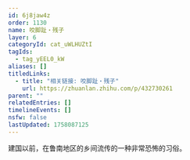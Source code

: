 ```yaml
---
id: 6j8jaw4z
order: 1130
name: 咬脚趾・残子
layer: 6
categoryId: cat_uWLHUZtI
tagIds:
  - tag_yEEL0_kW
aliases: []
titledLinks:
  - title: "相关链接: 咬脚趾・残子"
    url: https://zhuanlan.zhihu.com/p/432730261
parent: ""
relatedEntries: []
timelineEvents: []
nsfw: false
lastUpdated: 1758087125
---
```


建国以前，在鲁南地区的乡间流传的一种非常恐怖的习俗。